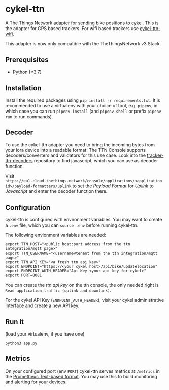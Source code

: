 # cykel-ttn
A The Things Network adapter for sending bike positions to [cykel](https://github.com/transportkollektiv/cykel). This is the adapter for GPS based trackers. For wifi based trackers use [cykel-ttn-wifi](https://github.com/transportkollektiv/cykel-ttn-wifi).

This adapter is now only compatible with the TheThingsNetwork v3 Stack.

## Prerequisites

* Python (≥3.7)

## Installation

Install the required packages using `pip install -r requirements.txt`. It is recommended to use a virtualenv with your choice of tool, e.g. `pipenv`, in which case you can run `pipenv install` (and `pipenv shell` or prefix `pipenv run` to run commands).

## Decoder
To use the cykel-ttn adapter you need to bring the incoming bytes from your lora device into a readable format. The TTN Console supports decoders/converters and validators for this use case. Look into the [tracker-ttn-decoders](https://github.com/transportkollektiv/tracker-ttn-decoders) repository to find javascript, which you can use as decoder function.

Visit `https://eu1.cloud.thethings.network/console/applications/<application id>/payload-formatters/uplink` to set the *Payload Format* for *Uplink* to *Javascript* and enter the decoder function there.

## Configuration

cykel-ttn is configured with environment variables. You may want to create a `.env` file, which you can `source .env` before running cykel-ttn.

The following envionment variables are needed:
```
export TTN_HOST="<public host:port address from the ttn integration/mqtt page>"
export TTN_USERNAME="<username@tenant from the ttn integration/mqtt page>"
export TTN_API_KEY="<a fresh ttn api key>"
export ENDPOINT="https://<your cykel host>/api/bike/updatelocation"
export ENDPOINT_AUTH_HEADER="Api-Key <your api key for cykel>"
export PORT=8081
```

You can create the *ttn api key* on the ttn console, the only needed right is `Read application traffic (uplink and downlink)`.

For the cykel API Key (`ENDPOINT_AUTH_HEADER`), visit your cykel administrative interface and create a new API key.

## Run it

(load your virtualenv, if you have one)

`python3 app.py`

## Metrics

On your configured port (env `PORT`) cykel-ttn serves metrics at `/metrics` in the [Prometheus Text-based format](https://prometheus.io/docs/instrumenting/exposition_formats/). You may use this to build monitoring and alerting for your devices.
